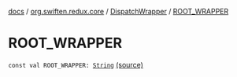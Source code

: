 [docs](../../index.md) / [org.swiften.redux.core](../index.md) / [DispatchWrapper](index.md) / [ROOT_WRAPPER](./-r-o-o-t_-w-r-a-p-p-e-r.md)

# ROOT_WRAPPER

`const val ROOT_WRAPPER: `[`String`](https://kotlinlang.org/api/latest/jvm/stdlib/kotlin/-string/index.html) [(source)](https://github.com/protoman92/KotlinRedux/tree/master/common/common-core/src/main/kotlin/org/swiften/redux/core/Middleware.kt#L37)